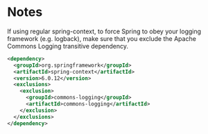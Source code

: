 # Notes

If using regular spring-context, to force Spring to obey your logging framework (e.g. logback), make sure that you exclude the Apache Commons Logging transitive dependency.
```xml
<dependency>
  <groupId>org.springframework</groupId>
  <artifactId>spring-context</artifactId>
  <version>6.0.12</version>
  <exclusions>
    <exclusion>
      <groupId>commons-logging</groupId>
      <artifactId>commons-logging</artifactId>
    </exclusion>
  </exclusions>
</dependency>
```
